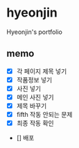 # hyeonjin

Hyeonjin's portfolio

## memo

- [x] 각 페이지 제목 넣기
- [x] 작품정보 넣기
- [x] 사진 넣기
- [x] 메인 사진 넣기
- [x] 제목 바꾸기
- [x] fifth 작동 안되는 문제
- [x] 최종 작동 확인
- [] 배포
